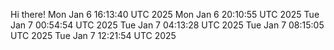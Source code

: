 Hi there!
Mon Jan  6 16:13:40 UTC 2025
Mon Jan  6 20:10:55 UTC 2025
Tue Jan  7 00:54:54 UTC 2025
Tue Jan  7 04:13:28 UTC 2025
Tue Jan  7 08:15:05 UTC 2025
Tue Jan  7 12:21:54 UTC 2025
